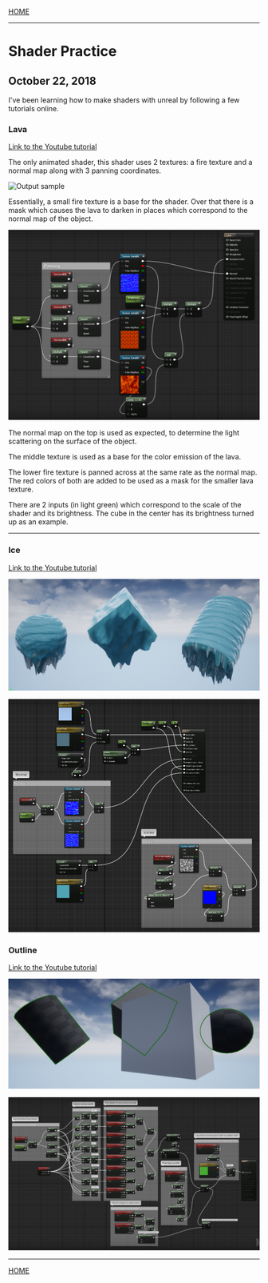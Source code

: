 
[HOME](https://avijr.com)

---

# Shader Practice
## October 22, 2018

I've been learning how to make shaders with unreal by following a few tutorials online.

### Lava
[Link to the Youtube tutorial](https://www.youtube.com/watch?v=bIvjz3A3anQ)

The only animated shader, this shader uses 2 textures: a fire texture and a normal map along with 3 panning coordinates.

![Output sample](https://github.com/Polaros/AVI/raw/master/gifs/lava.gif)

Essentially, a small fire texture is a base for the shader. Over that there is a mask which causes the lava to darken in places which correspond to the normal map of the object.

![Image](/images/lava_shader.png)

The normal map on the top is used as expected, to determine the light scattering on the surface of the object.

The middle texture is used as a base for the color emission of the lava.

The lower fire texture is panned across at the same rate as the normal map. The red colors of both are added to be used as a mask for the smaller lava texture.

There are 2 inputs (in light green) which correspond to the scale of the shader and its brightness. The cube in the center has its brightness turned up as an example.

---
### Ice
[Link to the Youtube tutorial](https://www.youtube.com/watch?v=sE64iTjnoUM)

![Image](/images/ice.png)

![Image](/images/ice_shader.png)

### Outline
[Link to the Youtube tutorial](https://www.youtube.com/watch?v=rL7VUeZzRyQ)

![Image](/images/outline.png)

![Image](/images/outline_shader.png)

---

[HOME](https://avijr.com)
